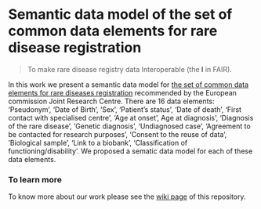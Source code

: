 
# Semantic data model of the set of common data elements for rare disease registration
> To make rare disease registry data Interoperable (the <b>I</b> in FAIR).

In this work we present a semantic data model for [the set of common data elements for rare diseases registration](http://www.erare.eu/sites/default/files/SetCommonData-EU%20RD%20Platform_CDS%20_final.pdf) recommended by the European commission Joint Research Centre. There are 16 data elements: ‘Pseudonym’, ‘Date of Birth’, ‘Sex’, ‘Patient’s status’, ‘Date of death’, ‘First contact with specialised centre’, ‘Age at onset’, Age at diagnosis’, ‘Diagnosis of the rare disease’, ‘Genetic diagnosis’, ‘Undiagnosed case’, ‘Agreement to be contacted for research purposes’, ‘Consent to the reuse of data’, ’Biological sample’, ‘Link to a biobank’, ‘Classification of functioning/disability’. We proposed a sematic data model for each of these data elements.

### To learn more

To know more about our work please see the [wiki page](https://github.com/ejp-rd-vp/ERN-common-data-elements/wiki) of this repository.
